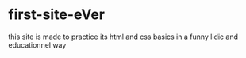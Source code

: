 # first-site-eVer
this site is made to practice its html and css basics in a funny lidic and educationnel way  
